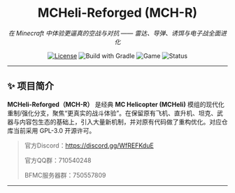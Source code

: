 <h1 align="center">MCHeli-Reforged (MCH-R)</h1>
<p align="center">
  <em>在 Minecraft 中体验更逼真的空战与对抗 —— 雷达、导弹、诱饵与电子战全面进化</em>
</p>

<p align="center">
  <a href="LICENSE"><img alt="License" src="https://img.shields.io/badge/License-GPL--3.0-blue.svg"></a>
  <img alt="Build with Gradle" src="https://img.shields.io/badge/build-Gradle-success">
  <img alt="Game" src="https://img.shields.io/badge/Minecraft-Forge-000?logo=minecraft">
  <!-- 如已确定版本，可改为具体版本：1.12.2 / 1.20.1 等 -->
  <img alt="Status" src="https://img.shields.io/badge/status-Experimental-orange">
</p>

---

## ✨ 项目简介
**MCHeli-Reforged（MCH-R）** 是经典 **MC Helicopter (MCHeli)** 模组的现代化重制/强化分支，聚焦“更真实的战斗体验”。在保留原有飞机、直升机、坦克、武器与内容包生态的基础上，引入大量新机制，并对原有代码做了重构优化。对应仓库当前采用 GPL-3.0 开源许可。

> 官方Discord：https://discord.gg/WfREFKduE
> 
> 官方QQ群：710540248
>
> BFMC服务器群：750557809
---